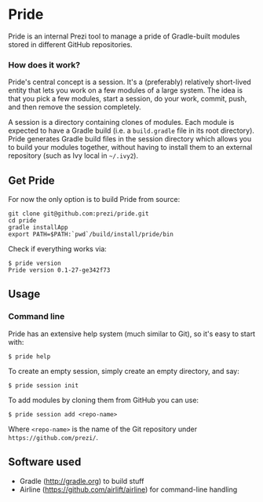 Pride
=====

Pride is an internal Prezi tool to manage a pride of Gradle-built modules stored in different GitHub repositories.

### How does it work?

Pride's central concept is a session. It's a (preferably) relatively short-lived entity that lets you work on a few modules of a large system. The idea is that you pick a few modules, start a session, do your work, commit, push, and then remove the session completely.

A session is a directory containing clones of modules. Each module is expected to have a Gradle build (i.e. a `build.gradle` file in its root directory). Pride generates Gradle build files in the session directory which allows you to build your modules together, without having to install them to an external repository (such as Ivy local in `~/.ivy2`).

## Get Pride

For now the only option is to build Pride from source:

```shell
git clone git@github.com:prezi/pride.git
cd pride
gradle installApp
export PATH=$PATH:`pwd`/build/install/pride/bin
```

Check if everything works via:

    $ pride version
    Pride version 0.1-27-ge342f73

## Usage

### Command line

Pride has an extensive help system (much similar to Git), so it's easy to start with:

    $ pride help

To create an empty session, simply create an empty directory, and say:

    $ pride session init

To add modules by cloning them from GitHub you can use:

    $ pride session add <repo-name>

Where `<repo-name>` is the name of the Git repository under `https://github.com/prezi/`.

## Software used

* Gradle (http://gradle.org) to build stuff
* Airline (https://github.com/airlift/airline) for command-line handling
